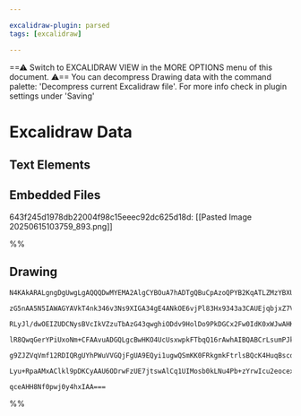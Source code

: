 ```yaml
---

excalidraw-plugin: parsed
tags: [excalidraw]

---
```

==⚠  Switch to EXCALIDRAW VIEW in the MORE OPTIONS menu of this document. ⚠== You can decompress Drawing data with the command palette: 'Decompress current Excalidraw file'. For more info check in plugin settings under 'Saving'


# Excalidraw Data

## Text Elements
## Embedded Files
643f245d1978db22004f98c15eeec92dc625d18d: [[Pasted Image 20250615103759_893.png]]

%%
## Drawing
```compressed-json
N4KAkARALgngDgUwgLgAQQQDwMYEMA2AlgCYBOuA7hADTgQBuCpAzoQPYB2KqATLZMzYBXUtiRoIACyhQ4zZAHoFAc0JRJQgEYA6bGwC2CgF7N6hbEcK4OCtptbErHALRY8RMpWdx8Q1TdIEfARcZgRmBShcZQUebQBGAAYEmjoghH0EDihmbgBtcDBQMBKIEm4IAHkAdgB1AFEAVR4ADXqANQB9aoBBDgRsaoBlABUAKUq4VJLIWEQKwn1opH5S

zG5nAA5N5IAWAGYAVkT4nk346v3Ns9XIGA34gE4ANkOE6vjPl83Hx9343a3CAUEjqbjxZ7VQGFSCSBCEZTScEXfZA6zKYLcRJA5hQUhsADWCAAwmx8GxSBU8dZmHBcIFstNSppcNgCcp8UIOMRSeTKRJqRxafSslAmZAAGaEfD4IawTESQQecUQXH4om1UGSbh8GGqvGEhBymAK9BK8pAzmI/rMXJoeJAth07Bqe72xLYvUc4RwACSxDtqDyAF0g

RLyJl/dwOEIZUDCNysBVcIkVZzuTbAzG43qwghiODdv9HolDo9PkDGCx2Fw0IdK0xWJwAHKcMTcXaHXbVZ67Z6Parx5gAEXSUHz3AlBDCQM0wm59WCmWyWdj+CBQjgxFw44L9qhv0e12q1R4RyBRA4BOja4vbDZE7QU/wM9zUSgQkDEEQ3ITyhVUrBFGEi9vsEo8J2xBPNUmzEJoPA8B6uwSke2DxIcCCYdgjw8MQ2DPDwhxQbBKrMO44hBjCYAO

lR8QwqGerYPiUxoNm+CFAAvuADGQLgcBwHKO4UcUsxwpkFTbqQ16rAwhAIBQABCrLsumPJkhSFQAMQSjpulMhA2AiAyUC+uO+hyuqJLqfy6CafECD2fZ+mGaQxmmRkSlst6XJqXyVLkEKdLGc5Rmiu5+gAGLSrK8oUaqZIWoUBmhdk4UWYamrEGCaC6qULluWZ6VEsaprxcqMn5WFZkAErCNa4SBjReUpSZZmTKyrrgh6FUteFEWcFAEW4Po0puq

g9ZJZVqVmf12RDIQRgUYhPWuVVGQjFgUA9EQyi1ugwQSmKK0FRkgmkFtrlsBQcK4HuqBscda36PU3I9Jd10hHdED0viVCPdNGRvb9IzwHFqn6WR+Iyi03A4bs2i7Ns+yXFchw8BcmwyZDZL4AAmh2vzPAjvyJM8rwQh6TWQEYbAGNwImQPQBBCBRySHACp7VJx/2tRktU+ZmFTgzJHIkPNi06p6pSi8QcoICx40i6QJAALJsMQCAvbgmjBHdz6vt

Lyu+RpaAMxAClkl9pDKCyAAU6ODrwFzUE7jtswAlCq1UIMosb0kLNu4Pb+zYrwIcu2eocexA3OTS1RUIJMUA1quOalOGw0IN7ibKxw/6m3qWTa7r3B4izQLYEQCtlwgQIcJnpekOXerCFAl4UTXselHYABWAw5EM9dwGrGtazrj6oPrtdJayyeMCMtP4PTepzHFYTBNgyecCqhm4gYIPzKxt56uSD569O08zBA4YGEM6SbzWk4XxeoRbQ/8+LzeM

qceAHH8Nf0pwj0y4hxIAA===
```
%%
